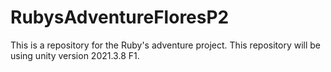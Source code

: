 # RubysAdventureFloresP2
This is a repository for the Ruby's adventure project.
This repository will be using unity version 2021.3.8 F1.
